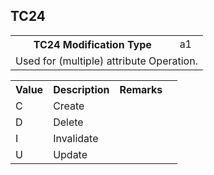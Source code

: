 ## TC24
<table>
 <tr>
  <th>
   TC24 Modification Type
  </th>
  <td>
   a1
  </td>
 </tr>
 <tr>
  <td colspan="2">
   Used for (multiple) attribute Operation.
  </td>
 </tr>
</table>
<table>
 <tr>
  <th>
   Value
  </th>
  <th>
   Description
  </th>
  <th>
   Remarks
  </th>
 </tr>
 <tr>
  <td>
   C
  </td>
  <td>
   Create
  </td>
  <td>
  </td>
  <td>
  </td>
 </tr>
 <tr>
  <td>
   D
  </td>
  <td>
   Delete
  </td>
  <td>
  </td>
  <td>
  </td>
 </tr>
 <tr>
  <td>
   I
  </td>
  <td>
   Invalidate
  </td>
  <td>
  </td>
  <td>
  </td>
 </tr>
 <tr>
  <td>
   U
  </td>
  <td>
   Update
  </td>
  <td>
  </td>
  <td>
  </td>
 </tr>
</table>
